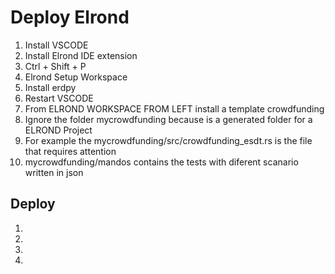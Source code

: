 # Deploy Elrond

1. Install VSCODE
2. Install Elrond IDE extension
3. Ctrl + Shift + P
4. Elrond Setup Workspace
5. Install erdpy 
6. Restart VSCODE
7. From ELROND WORKSPACE FROM LEFT install a template crowdfunding
8. Ignore the folder mycrowdfunding because is a generated folder for a ELROND Project 
9. For example the mycrowdfunding/src/crowdfunding_esdt.rs is the file that requires attention
10. mycrowdfunding/mandos contains the tests with diferent scanario written in json

## Deploy
1. 
2. 
3. 
4. 